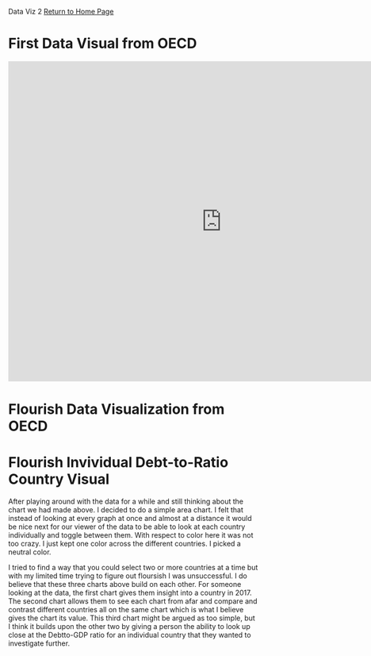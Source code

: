 Data Viz 2
[Return to Home Page](/README.md)
# First Data Visual from OECD
<iframe src="https://data.oecd.org/chart/6BmB" width="860" height="645" style="border: 0" mozallowfullscreen="true" webkitallowfullscreen="true" allowfullscreen="true"><a href="https://data.oecd.org/chart/6BmB" target="_blank">OECD Chart: General government debt, Total, % of GDP, Annual, 2017</a></iframe>

# Flourish Data Visualization from OECD
<div class="flourish-embed flourish-chart" data-src="visualisation/8567533"><script src="https://public.flourish.studio/resources/embed.js"></script></div>

# Flourish Invividual Debt-to-Ratio Country Visual
After playing around with the data for a while and still thinking about the chart we had made above. I decided to do a simple area chart.
I felt that instead of looking at every graph at once and almost at a distance it would be nice next for our viewer of the data to be able 
to look at each country individually and toggle between them. With respect to color here it was not too crazy. I just kept one color across the 
different countries. I picked a neutral color. 

I tried to find a way that you could select two or more countries at a time but with my limited time trying to figure out floursish I was unsuccessful.
I do believe that these three charts above build on each other. For someone looking at the data, the first chart gives them insight into a country in 2017.
The second chart allows them to see each chart from afar and compare and contrast different countries all on the same chart which is what I believe gives
the chart its value. This third chart might be argued as too simple, but I think it builds upon the other two by giving a person the ability to look up
close at the Debtto-GDP ratio for an individual country that they wanted to investigate further. 

<div class="flourish-embed flourish-chart" data-src="visualisation/8567733"><script src="https://public.flourish.studio/resources/embed.js"></script></div>
